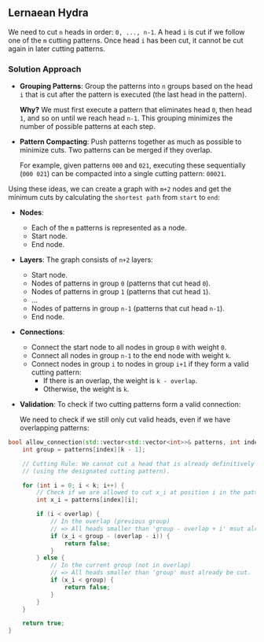 ## Lernaean Hydra

We need to cut `n` heads in order: `0, ..., n-1`. A head `i` is cut if we follow one of the `m` cutting patterns. Once head `i` has been cut, it cannot be cut again in later cutting patterns.

### Solution Approach

- **Grouping Patterns**: Group the patterns into `n` groups based on the head `i` that is cut after the pattern is executed (the last head in the pattern).

  **Why?** We must first execute a pattern that eliminates head `0`, then head `1`, and so on until we reach head `n-1`. This grouping minimizes the number of possible patterns at each step.

- **Pattern Compacting**: Push patterns together as much as possible to minimize cuts. Two patterns can be merged if they overlap.

  For example, given patterns `000` and `021`, executing these sequentially (`000 021`) can be compacted into a single cutting pattern: `00021`.

Using these ideas, we can create a graph with `m+2` nodes and get the minimum cuts by calculating the `shortest path` from `start` to `end`:

- **Nodes**:
  - Each of the `m` patterns is represented as a node.
  - Start node.
  - End node.

- **Layers**:
  The graph consists of `n+2` layers:
  - Start node.
  - Nodes of patterns in group `0` (patterns that cut head `0`).
  - Nodes of patterns in group `1` (patterns that cut head `1`).
  - ...
  - Nodes of patterns in group `n-1` (patterns that cut head `n-1`).
  - End node.

- **Connections**:
  - Connect the start node to all nodes in group `0` with weight `0`.
  - Connect all nodes in group `n-1` to the end node with weight `k`.
  - Connect nodes in group `i` to nodes in group `i+1` if they form a valid cutting pattern:
    - If there is an overlap, the weight is `k - overlap`.
    - Otherwise, the weight is `k`.

- **Validation**:
  To check if two cutting patterns form a valid connection:

  We need to check if we still only cut valid heads, even if we have overlapping patterns:

```cpp
bool allow_connection(std::vector<std::vector<int>>& patterns, int index, int overlap, int k) {
    int group = patterns[index][k - 1];

    // Cutting Rule: We cannot cut a head that is already definitively cut off
    // (using the designated cutting pattern).

    for (int i = 0; i < k; i++) {
        // Check if we are allowed to cut x_i at position i in the pattern.
        int x_i = patterns[index][i];

        if (i < overlap) {
            // In the overlap (previous group)
            // => All heads smaller than 'group - overlap + i' msut already be cut.
            if (x_i < group - (overlap - i)) {
                return false;
            }
        } else {
            // In the current group (not in overlap)
            // => All heads smaller than 'group' must already be cut.
            if (x_i < group) {
                return false;
            }
        }
    }

    return true;
}
```